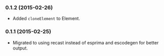 ### 0.1.2 (2015-02-26)

* Added `cloneElement` to Element.

### 0.1.1 (2015-02-25)

* Migrated to using recast instead of esprima and escodegen for better output.
